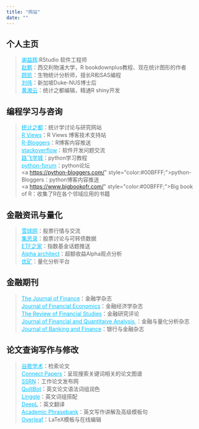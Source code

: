 ```yaml
---
title: "网站"
date: ""
---
```


## 个人主页

> <a href="https://yihui.org/" style="color:#00BFFF;">谢益辉</a>:RStudio 软件工程师 <br> <a href="https://pzhao.org/" style="color:#00BFFF;">赵鹏</a>：西交利物浦大学，R bookdownplus教程、现在统计图形的作者<br> <a href="https://bioinfo-scrounger.com/" style="color:#00BFFF;">顾凯</a>：生物统计分析师，擅长R和SAS编程<br> <a href="https://weiliu.netlify.app/" style="color:#00BFFF;">刘伟</a>：新加坡Duke-NUS博士后<br> <a href="https://xiangyun.rbind.io/" style="color:#00BFFF;">黄湘云</a>：统计之都编辑，精通R shiny开发

## 编程学习与咨询

> <a href="https://cosx.org//" style="color:#00BFFF;">统计之都</a>：统计学讨论与研究网站<br> <a href="https://rviews.rstudio.com/" style="color:#00BFFF;">R Views</a>：R Views 博客技术支持站<br> <a href="https://www.r-bloggers.com/" style="color:#00BFFF;">R-Bloggers</a>：R博客内容推送<br> <a href="https://stackoverflow.com/" style="color:#00BFFF;">stackoverflow</a>：软件开发问题交流<br> <a href="http://www.byhy.net/" style="color:#00BFFF;">路飞学城</a>：python学习教程<br> <a href="https://python-forum.io/" style="color:#00BFFF;">python-forum</a>：python论坛<br> <a https://python-bloggers.com/" style="color:#00BFFF;">python-Bloggers</a>：python博客内容推送<br> <a https://www.bigbookofr.com/" style="color:#00BFFF;">Big book of R</a>：收集了R在各个邻域应用的书籍



## 金融资讯与量化

> <a href="https://xueqiu.com/" style="color:#00BFFF;">雪球网</a>：股票行情与交流<br> <a href="https://www.jisilu.cn/" style="color:#00BFFF;">集思录</a>：股票讨论与可转债数据<br> <a href="http://www.etf.group/" style="color:#00BFFF;">ETF之家</a>：指数基金话题推送<br> <a href="https://alphaarchitect.com/category/architect-academic-insights/factor-investing/momentum-investing/" style="color:#00BFFF;">Alpha architect</a>：超额收益Alpha观点分析<br> <a href="https://www.joinquant.com/" style="color:#00BFFF;">优矿</a>：量化分析平台

## 金融期刊

> <a href="https://onlinelibrary.wiley.com/journal/15406261" style="color:#00BFFF;">The Journal of Finance</a>：金融学杂志<br> <a href="https://www.sciencedirect.com/journal/journal-of-financial-economics" style="color:#00BFFF;">Journal of Financial Economics</a>：金融经济学杂志<br> <a href="https://academic.oup.com/rfs/issue" style="color:#00BFFF;">The Review of Financial Studies</a>：金融研究评论<br> <a href="https://www.cambridge.org/core/journals/journal-of-financial-and-quantitative-analysis/latest-issue" style="color:#00BFFF;">Journal of Financial and Quantitaive Analysis </a>：金融与量化分析杂志<br> <a href="https://www.sciencedirect.com/journal/journal-of-banking-and-finance" style="color:#00BFFF;">Journal of Banking and Finance</a>：银行与金融杂志

## 论文查询写作与修改

> <a href="https://scholar.google.com/" style="color:#00BFFF;">谷歌学术</a>：检索论文<br> <a href="https://www.connectedpapers.com/" style="color:#00BFFF;">Connect Papers</a>：呈现搜索关键词相关的论文图谱<br> <a href="https://www.ssrn.com/index.cfm/en/" style="color:#00BFFF;">SSRN</a>：工作论文发布网<br> <a href="https://quillbot.com/" style="color:#00BFFF;">QuillBot</a>：英文论文语法词组润色<br> <a href="https://www.linggle.com/" style="color:#00BFFF;">Linggle</a>：英文词组搭配<br> <a href="https://www.deepl.com/translator" style="color:#00BFFF;">DeepL</a>：英文翻译<br> <a href="https://www.phrasebank.manchester.ac.uk/" style="color:#00BFFF;">Academic Phrasebank</a>：英文写作讲解及高级模板句<br> <a href="https://www.overleaf.com/" style="color:#00BFFF;">Overleaf</a>：LaTeX模板与在线编辑
